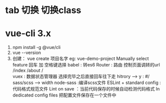 # tab 切换  切换class
#  vue-cli  3.x
1. npm install -g @vue/cli
2. vue --version
3. 创建： vue create 项目名字   eg: vue-demo-project
    Manually select feature
    回车 加 空格键选择
    babel   : 转es6
    Router  : 路由 控制页面调转的url  /index  /about  /  
    vuex    : 数据状态管理器
    选择完毕之后直接回车往下走
    hitrory --> y  : #/
    sass/scss  --> width node-sass   :编译scss文件
    ESLint + standard config         :代码格式规范文件
    Lint on save                     ：当前代码保存的时候自动检测代码格式
    In dedicated config files   把配置文件保存在一个文件中




    